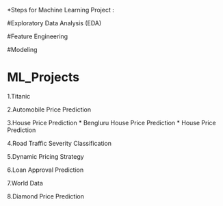 *Steps for Machine Learning Project :

#Exploratory Data Analysis (EDA)

#Feature Engineering

#Modeling
# ML_Projects

1.Titanic

2.Automobile Price Prediction

3.House Price Prediction 
    * Bengluru House Price Prediction
    * House Price Prediction

4.Road Traffic Severity Classification

5.Dynamic Pricing Strategy

6.Loan Approval Prediction

7.World Data

8.Diamond Price Prediction